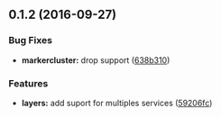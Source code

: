 <a name="0.1.2"></a>
## 0.1.2 (2016-09-27)


### Bug Fixes

* **markercluster:** drop support ([638b310](https://github.com/elesdoar/ui-leaflet-layers/commit/638b310))


### Features

* **layers:** add suport for multiples services ([59206fc](https://github.com/elesdoar/ui-leaflet-layers/commit/59206fc))



